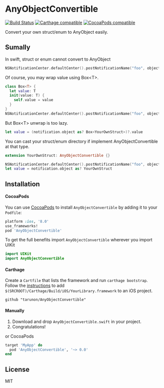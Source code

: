 # AnyObjectConvertible
[![Build Status](https://travis-ci.org/tarunon/AnyObjectConvertible.svg?branch=master)](https://travis-ci.org/tarunon/AnyObjectConvertible)
[![Carthage compatible](https://img.shields.io/badge/Carthage-compatible-4BC51D.svg?style=flat)](https://github.com/Carthage/Carthage)
[![CocoaPods compatible](https://img.shields.io/cocoapods/v/AnyObjectConvertible.svg?style=flat)](https://cocoapods.org/pods/AnyObjectConvertible)

Convert your own struct/enum to AnyObject easily.

## Sumally 
In swift, struct or enum cannot convert to AnyObject
```swift
NSNotificationCenter.defaultCenter().postNotificationName("foo", object: YourOwnStruct()) // Fail
```
Of course, you may wrap value using Box\<T\>.
```swift
class Box<T> {
  let value: T
  init(value: T) {
    self.value = value
  }
}
NSNotificationCenter.defaultCenter().postNotificationName("foo", object: Box(value: YourOwnStruct())) // OK
```

But Box\<T\> unwrap is too lazy.
```swift
let value = (notification.object as? Box<YourOwnStruct>)?.value
```

You can cast your struct/enum directory if implement AnyObjectConvertible at that type.
```swift
extension YourOwnStruct: AnyObjectConvertible {}

NSNotificationCenter.defaultCenter().postNotificationName("foo", object: YourOwnStruct()) // OK
let value = notification.object as? YourOwnStruct
```

## Installation
#### CocoaPods
You can use [CocoaPods](http://cocoapods.org/) to install `AnyObjectConvertible` by adding it to your `Podfile`:

```ruby
platform :ios, '8.0'
use_frameworks!
pod 'AnyObjectConvertible'
```

To get the full benefits import `AnyObjectConvertible` wherever you import UIKit

``` swift
import UIKit
import AnyObjectConvertible
```
#### Carthage
Create a `Cartfile` that lists the framework and run `carthage bootstrap`. Follow the [instructions](https://github.com/Carthage/Carthage#if-youre-building-for-ios) to add `$(SRCROOT)/Carthage/Build/iOS/YourLibrary.framework` to an iOS project.

```
github "tarunon/AnyObjectConvertible"
```
#### Manually
1. Download and drop ```AnyObjectConvertible.swift``` in your project.  
2. Congratulations!  

or CocoaPods
```ruby
target 'MyApp' do
  pod 'AnyObjectConvertible', '~> 0.0'
end
```

## License
MIT

